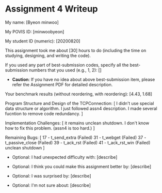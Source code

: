 Assignment 4 Writeup
=============

My name: [Byeon minwoo]

My POVIS ID: [minwoobyeon]

My student ID (numeric): [20200820]

This assignment took me about [30] hours to do (including the time on studying, designing, and writing the code).

If you used any part of best-submission codes, specify all the best-submission numbers that you used (e.g., 1, 2): []

- **Caution**: If you have no idea about above best-submission item, please refer the Assignment PDF for detailed description.

Your benchmark results (without reordering, with reordering): [4.43, 1.68]

Program Structure and Design of the TCPConnection:
[
    I didn't use special data structure or algorithm.
    I just followed assn4 description.
    I made several fucntion to remove code redundancy.
]

Implementation Challenges:
[
    it remains unclean shutdown.
    I don't know how to fix this problem.
    (assn4 is too hard.)
]

Remaining Bugs:
[
        17 - t_send_extra (Failed)
        31 - t_webget (Failed)
        37 - t_passive_close (Failed)
        39 - t_ack_rst (Failed)
        41 - t_ack_rst_win (Failed)
        unclean shutdown
]

- Optional: I had unexpected difficulty with: [describe]

- Optional: I think you could make this assignment better by: [describe]

- Optional: I was surprised by: [describe]

- Optional: I'm not sure about: [describe]
